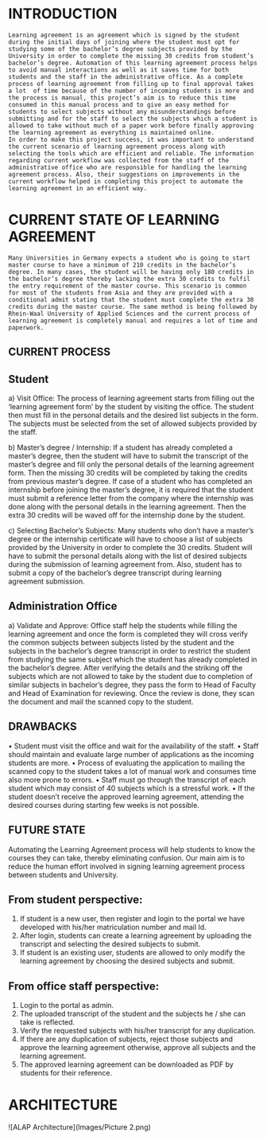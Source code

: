 # INTRODUCTION
	Learning agreement is an agreement which is signed by the student during the initial days of joining where the student must opt for studying some of the bachelor’s degree subjects provided by the University in order to complete the missing 30 credits from student’s bachelor’s degree. Automation of this learning agreement process helps to avoid manual interactions as well as it saves time for both students and the staff in the administrative office. As a complete process of learning agreement from filling up to final approval takes a lot  of time because of the number of incoming students is more and the process is manual, this project’s aim is to reduce this time consumed in this manual process and to give an easy method for students to select subjects without any misunderstandings before submitting and for the staff to select the subjects which a student is allowed to take without much of a paper work before finally approving the learning agreement as everything is maintained online.
	In order to make this project success, it was important to understand the current scenario of learning agreement process along with selecting the tools which are efficient and reliable. The information regarding current workflow was collected from the staff of the administrative office who are responsible for handling the learning agreement process. Also, their suggestions on improvements in the current workflow helped in completing this project to automate the learning agreement in an efficient way.

# CURRENT STATE OF LEARNING AGREEMENT
	Many Universities in Germany expects a student who is going to start master course to have a minimum of 210 credits in the bachelor’s degree. In many cases, the student will be having only 180 credits in the bachelor’s degree thereby lacking the extra 30 credits to fulfil the entry requirement of the master course. This scenario is common for most of the students from Asia and they are provided with a conditional admit stating that the student must complete the extra 30 credits during the master course. The same method is being followed by Rhein-Waal University of Applied Sciences and the current process of learning agreement is completely manual and requires a lot of time and paperwork.

## CURRENT PROCESS

##	Student
a)	Visit Office: The process of learning agreement starts from filling out the ‘learning agreement form’ by the student by visiting the office. The student then must fill in the personal details and the desired list subjects in the form. The subjects must be selected from the set of allowed subjects provided by the staff.

b)	Master’s degree / Internship: If a student has already completed a master’s degree, then the student will have to submit the transcript of the master’s degree and fill only the personal details of the learning agreement form. Then the missing 30 credits will be completed by taking the credits from previous master’s degree. If case of a student who has completed an internship before joining the master’s degree, it is required that the student must submit a reference letter from the company where the internship was done along with the personal details in the learning agreement. Then the extra 30 credits will be waved off for the internship done by the student.

c)	Selecting Bachelor’s Subjects: Many students who don’t have a master’s degree or the internship certificate will have to choose a list of subjects provided by the University in order to complete the 30 credits. Student will have to submit the personal details along with the list of desired subjects during the submission of learning agreement from. Also, student has to submit a copy of the bachelor’s degree transcript during learning agreement submission.

##	Administration Office
a)	Validate and Approve: Office staff help the students while filling the learning agreement and once the form is completed they will cross verify the common subjects between subjects listed by the student and the subjects in the bachelor’s degree transcript in order to restrict the student from studying the same subject which the student has already completed in the bachelor’s degree. After verifying the details and the striking off the subjects which are not allowed to take by the student due to completion of similar subjects in bachelor’s degree, they pass the form to Head of Faculty and Head of Examination for reviewing. Once the review is done, they scan the document and mail the scanned copy to the student.

## DRAWBACKS
•	Student must visit the office and wait for the availability of the staff.
•	Staff should maintain and evaluate large number of applications as the incoming students are more.
•	Process of evaluating the application to mailing the scanned copy to the student takes a lot of manual work and     	    consumes time also more prone to errors.
•	Staff must go through the transcript of each student which may consist of 40 subjects which is a stressful work.
•	If the student doesn’t receive the approved learning agreement, attending the desired courses during starting few 	  weeks is not possible.

## FUTURE STATE
Automating the Learning Agreement process will help students to know the courses they can take, thereby eliminating confusion. Our main aim is to reduce the human effort involved in signing learning agreement process between students and University.

## From student perspective: 
1.	If student is a new user, then register and login to the portal we have developed with his/her matriculation number 	    and mail Id.
2.	After login, students can create a learning agreement by uploading the transcript and selecting the desired subjects 	     to submit.
3.	If student is an existing user, students are allowed to only modify the learning agreement by choosing the desired             subjects and submit.

## From office staff perspective: 
1.	Login to the portal as admin.
2.	The uploaded transcript of the student and the subjects he / she can take is reflected. 
3.	Verify the requested subjects with his/her transcript for any duplication.
4.	If there are any duplication of subjects, reject those subjects and approve the learning agreement otherwise, approve 	      all subjects and the learning agreement.
5.	The approved learning agreement can be downloaded as PDF by students for their reference.


# ARCHITECTURE


![ALAP Architecture](Images/Picture 2.png)



